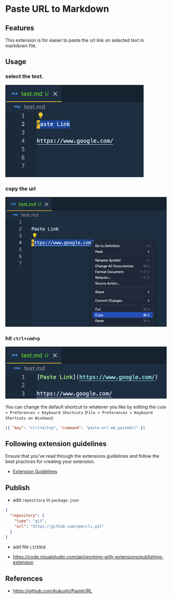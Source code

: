 # Paste URL to Markdown

## Features

This extension is for easier to paste the url link on selected text in markdown file.

## Usage

### select the text.

![](img/2022-08-08-16-31-10.png)

### copy the url

![](img/2022-08-08-16-32-12.png)

### hit `ctrl+cmd+p`

![](img/2022-08-08-16-33-31.png)

You can change the default shortcut to whatever you like by editing the `Code > Preferences > Keyboard Shortcuts` (`File > Preferences > Keyboard Shortcuts on Windows`):

```json
[{ "key": "ctrl+alt+p", "command": "paste-url-md.pasteUrl" }]
```

## Following extension guidelines

Ensure that you've read through the extensions guidelines and follow the best practices for creating your extension.

- [Extension Guidelines](https://code.visualstudio.com/api/references/extension-guidelines)

## Publish

- add `repository` in `package.json`

```json
{
  "repository": {
    "type": "git",
    "url": "https://github.com/npm/cli.git"
  }
}
```

- add file `LICENSE`

- https://code.visualstudio.com/api/working-with-extensions/publishing-extension

## References

- https://github.com/kukushi/PasteURL
